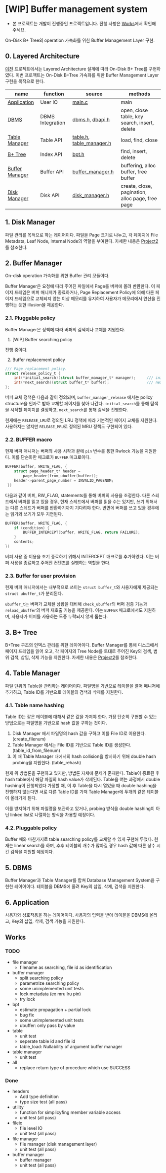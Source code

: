 # [WIP] Buffer management system

- 본 프로젝트는 개발이 진행중인 프로젝트입니다. 진행 사항은 [Works](#works)에서 확인해 주세요.

On-Disk B+ Tree의 operation 가속화를 위한 Buffer Management Layer 구현.

## 0. Layered Architecture

[이전](../project2) 프로젝트에서는 Layered Architecture 설계에 따라 On-Disk B+ Tree를 구현하였다. 이번 프로젝트는 On-Disk B+Tree 가속화를 위한 Buffer Management Layer 구현을 목적으로 한다.

| name | function | source | methods |
| ---- | -------- | ------ | ------- |
| [Application](#6-application) | User IO | [main.c](./app/main.c) | main |
| [DBMS](#5-dbms) | DBMS Integration | [dbms.h](./include/dbms.h), [dbapi.h](./include/dbapi.h) | open, close table, key search, insert, delete |
| [Table Manager](#4-table-manager) | Table API | [table.h](./include/table.h), [table_manager.h](./include/table_manager.h) | load, find, close |
| [B+ Tree](#3-b-tree) | Index API | [bpt.h](./include/bpt.h) | find, insert, delete |
| [Buffer Manager](#2-buffer-manager) | Buffer API | [buffer_manager.h](./include/buffer_manager.h) | buffering, alloc buffer, free buffer |
| [Disk Manager](#1-disk-manager) | Disk API | [disk_manager.h](./include/disk_manager.h) | create, close, pagination, alloc page, free page |

## 1. Disk Manager

 파일 관리를 목적으로 하는 레이어이다. 파일을 Page 크기로 나누고, 각 페이지에 File Metadata, Leaf Node, Internal Node의 역할을 부여한다. 자세한 내용은 [Project2](../project2)를 참조한다.

## 2. Buffer Manager

On-disk operation 가속화를 위한 Buffer 관리 모듈이다.

Buffer Manager은 요청에 따라 주어진 파일에서 Page를 버퍼에 올려 반환한다. 이 페이지 프레임은 버퍼 매니저가 종료하거나, Page Replacement Policy에 의해 다른 페이지 프레임으로 교체되지 않는 이상 메모리를 유지하여 사용자가 메모리에서 연산을 진행하는 듯한 illusion을 제공한다. 

### 2.1. Pluggable policy

Buffer Manager은 정책에 따라 버퍼의 검색이나 교체를 지원한다.

1. [WIP] Buffer searching policy

진행 중이다.

2. Buffer replacement policy

```c
/// Page replacement policy.
struct release_policy_t {
    int(*initial_search)(struct buffer_manager_t* manager);     /// initial searching state.
    int(*next_search)(struct buffer_t* buffer);                 /// next buffer index.
};
```

버퍼 교체 정책은 다음과 같이 정의되며, `buffer_manager_release` 에서는 policy structure을 인자로 받아 교체할 페이지를 찾아 나간다. `initial_search`를 통해 탐색을 시작할 페이지를 결정하고, `next_search`를 통해 검색을 진행한다. 

현재에는 `RELEASE_LRU`로 정의된 LRU 정책에 따라 기본적인 페이지 교체를 지원한다. 사용하지는 않지만 `RELEASE_MRU`로 정의된 MRU 정책도 구현되어 있다. 

### 2.2. BUFFER macro

현재 버퍼 매니저는 버퍼의 사용 시작과 끝에 `pin` 변수를 통한 Rwlock 기능을 지원한다. 이를 단순화한 매크로가 `BUFFER` 매크로이다. 

```c
BUFFER(buffer, WRITE_FLAG, { 
    struct page_header_t* header =
        page_header(from_ubuffer(buffer));
    header->parent_page_number = INVALID_PAGENUM;
 })
```

다음과 같이 버퍼, RW_FLAG, statements를 통해 버퍼의 사용을 조정한다. 다른 스레드에서 버퍼를 읽고 있을 경우, 현재 스레드에서 버퍼를 읽을 수는 있지만, 쓰기 위해서는 다른 스레드가 버퍼를 반환하기까지 기다려야 한다. 반면에 버퍼를 쓰고 있을 경우에는 읽기와 쓰기가 모두 지연된다.

```c
BUFFER(buffer, WRITE_FLAG, {
    if (condition) {
        BUFFER_INTERCEPT(buffer, WRITE_FLAG, return FAILURE);
    }
    contents;
})
```

버퍼 사용 중 이용을 조기 종료하기 위해서 INTERCEPT 매크로를 추가하였다. 이는 버퍼 사용을 종료하고 주어진 컨텐츠를 실행하는 역할을 한다.

### 2.3. Buffer for user provision

현재 버퍼 매니저에서는 내부적으로 쓰이는 `struct buffer_t`와 사용자에게 제공되는 `struct ubuffer_t`가 분리된다.

`ubuffer_t`는 버퍼가 교체될 상황을 대비해 `check_ubuffer`의 버퍼 검증 기능과 `reload_ubuffer`의 버퍼 재호출 기능을 제공한다. 이는 `BUFFER` 매크로에서도 지원하며, 사용자가 버퍼를 사용하는 도중 누락되지 않게 돕는다.

## 3. B+ Tree

B+Tree 구조의 인덱스 관리를 위한 레이어이다. Buffer Manager를 통해 디스크에서 페이지 프레임을 읽어 오고, 각 페이지의 Tree Node를 토대로 주어진 Key의 검색, 범위 검색, 삽입, 삭제 기능을 지원한다. 자세한 내용은 [Project2](../project2)를 참조한다.

## 4. Table Manager

파일 단위의 Table을 관리하는 레이어이다. 파일명을 기반으로 테이블을 열어 매니저에 추가하고, Table ID를 기반으로 테이블의 검색과 삭제를 지원한다.

### 4.1. Table name hashing

Table ID는 같은 테이블에 대해서 같은 값을 가져야 한다. 가장 단순히 구현할 수 있는 방법으로는 파일명을 기반으로 hash 값을 구하는 것이다.

1. Disk Manager 에서 파일명의 hash 값을 구하고 이를 File ID로 이용한다. (create_filenum)
2. Table Manager 에서는 File ID를 기반으로 Table ID를 생성한다. (table_id_from_filenum)
3. 이 때 Table Manager 내에서의 hash collision을 방지하기 위해 double hash probing을 지원한다. (table_rehash)

현재 위 방법론을 구현하고 있지만, 방법론 자체에 문제가 존재한다. Table이 종료된 후 hash table에서 해당 파일의 hash value가 삭제된다. Table을 여는 과정에서 double hashing이 진행되었다 가정할 때, 이 후 Table을 다시 열었을 때 double hashing을 진행하지 않는다면 서로 다른 Table ID를 가져 Table Manager에 두개의 같은 테이블이 올라가게 된다. 

이를 방지하기 위해 파일명을 보관하고 있거나, probing 방식을 double hashing이 아닌 linked list로 나열하는 방식을 차용할 예정이다. 

### 4.2. Pluggable policy

Buffer 때와 마찬가지로 table searching policy를 교체할 수 있게 구현해 두었다. 현재는 linear search를 하며, 추후 테이블의 개수가 많아질 경우 hash 값에 따른 상수 시간 검색을 지원할 예정이다. 

## 5. DBMS

Buffer Manager과 Table Manager를 합쳐 Database Management System을 구현한 레이어이다. 테이블을 DBMS에 올려 Key의 삽입, 삭제, 검색을 지원한다. 

## 6. Application

사용자와 상호작용을 하는 레이어이다. 사용자의 입력을 받아 테이블을 DBMS에 올리고, Key의 삽입, 삭제, 검색 기능을 지원한다.

## Works

### TODO
- file manager
    - filename as searching, file id as identification
- buffer manager
    - split searching policy
    - parametrize searching policy
    - some unimplemented unit tests
    - lock metadata (ex mru lru pin)
    - try lock
- bpt
    - estimate propagation + partial lock
    - bug fix
    - some unimplemented unit tests
    - ubuffer: only pass by value
- table
    - unit test
    - seperate table id and file id
    - table_load: Nullability of argument buffer manager
- table manager
    - unit test
- all
    - replace return type of procedure which use SUCCESS

### Done
- headers
    - Add type definition
    - type size test (all pass)
- utility
    - function for simplicyfing member variable access
    - unit test (all pass)
- fileio
    - file level IO
    - unit test (all pass)
- file manager
    - file manager (disk management layer)
    - unit test (all pass)
- buffer manager
    - buffer manager
    - unit test (all pass)

